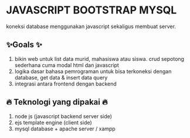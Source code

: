 # JAVASCRIPT BOOTSTRAP MYSQL

koneksi database menggunakan javascript sekaligus membuat server.

## ✨Goals ✨

1. bikin web untuk list data murid, mahasiswa atau siswa. crud sepotong sederhana cuma modal html dan javascript
2. logika dasar bahasa pemrograman untuk bisa terkoneksi dengan database, get data & insert data query
3. integrasi antara frontend dengan backend

## 🔥 Teknologi yang dipakai 🔥

1. node js (javascript backend server side)
2. ejs template engine (client side)
3. mysql database + apache server / xampp
